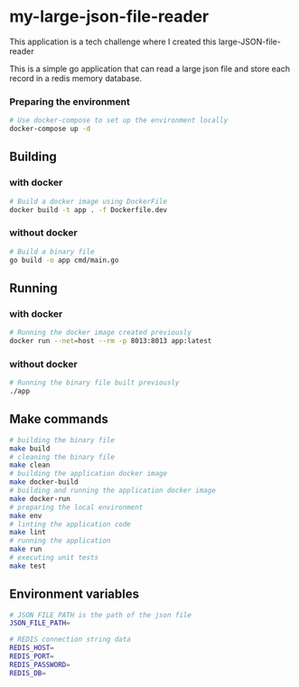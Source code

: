 # my-large-json-file-reader
This application is a tech challenge where I created this large-JSON-file-reader

This is a simple go application that can read a large json file and store each record in a redis memory database.

### Preparing the environment
```bash
# Use docker-compose to set up the environment locally
docker-compose up -d
```

## Building  
### with docker

```bash
# Build a docker image using DockerFile
docker build -t app . -f Dockerfile.dev
```

### without docker
```bash
# Build a binary file
go build -o app cmd/main.go
```

## Running  
### with docker

```bash
# Running the docker image created previously
docker run --net=host --rm -p 8013:8013 app:latest
```

### without docker
```bash
# Running the binary file built previously
./app
```
## Make commands
```bash
# building the binary file
make build  
# cleaning the binary file
make clean
# building the application docker image
make docker-build 
# building and running the application docker image
make docker-run 
# preparing the local environment
make env 
# linting the application code
make lint 
# running the application
make run 
# executing unit tests
make test
```

## Environment variables
```bash
# JSON FILE PATH is the path of the json file
JSON_FILE_PATH=

# REDIS connection string data
REDIS_HOST=
REDIS_PORT=
REDIS_PASSWORD=
REDIS_DB=

```
